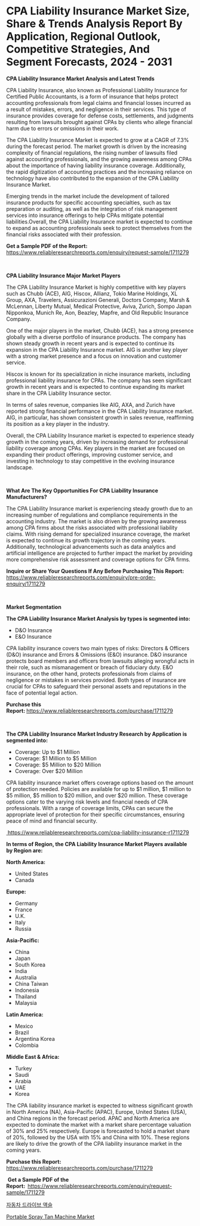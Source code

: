 <p><h1>CPA Liability Insurance Market Size, Share & Trends Analysis Report By Application, Regional Outlook, Competitive Strategies, And Segment Forecasts, 2024 - 2031</h1></p><p><strong>CPA Liability Insurance Market Analysis and Latest Trends</strong></p>
<p><p>CPA Liability Insurance, also known as Professional Liability Insurance for Certified Public Accountants, is a form of insurance that helps protect accounting professionals from legal claims and financial losses incurred as a result of mistakes, errors, and negligence in their services. This type of insurance provides coverage for defense costs, settlements, and judgments resulting from lawsuits brought against CPAs by clients who allege financial harm due to errors or omissions in their work.</p><p>The CPA Liability Insurance Market is expected to grow at a CAGR of 7.3% during the forecast period. The market growth is driven by the increasing complexity of financial regulations, the rising number of lawsuits filed against accounting professionals, and the growing awareness among CPAs about the importance of having liability insurance coverage. Additionally, the rapid digitization of accounting practices and the increasing reliance on technology have also contributed to the expansion of the CPA Liability Insurance Market.</p><p>Emerging trends in the market include the development of tailored insurance products for specific accounting specialties, such as tax preparation or auditing, as well as the integration of risk management services into insurance offerings to help CPAs mitigate potential liabilities.Overall, the CPA Liability Insurance market is expected to continue to expand as accounting professionals seek to protect themselves from the financial risks associated with their profession.</p></p>
<p><strong>Get a Sample PDF of the Report:&nbsp;</strong> <a href="https://www.reliableresearchreports.com/enquiry/request-sample/1711279">https://www.reliableresearchreports.com/enquiry/request-sample/1711279</a></p>
<p>&nbsp;</p>
<p><strong>CPA Liability Insurance Major Market Players</strong></p>
<p><p>The CPA Liability Insurance Market is highly competitive with key players such as Chubb (ACE), AIG, Hiscox, Allianz, Tokio Marine Holdings, XL Group, AXA, Travelers, Assicurazioni Generali, Doctors Company, Marsh & McLennan, Liberty Mutual, Medical Protective, Aviva, Zurich, Sompo Japan Nipponkoa, Munich Re, Aon, Beazley, Mapfre, and Old Republic Insurance Company.</p><p>One of the major players in the market, Chubb (ACE), has a strong presence globally with a diverse portfolio of insurance products. The company has shown steady growth in recent years and is expected to continue its expansion in the CPA Liability Insurance market. AIG is another key player with a strong market presence and a focus on innovation and customer service.</p><p>Hiscox is known for its specialization in niche insurance markets, including professional liability insurance for CPAs. The company has seen significant growth in recent years and is expected to continue expanding its market share in the CPA Liability Insurance sector.</p><p>In terms of sales revenue, companies like AIG, AXA, and Zurich have reported strong financial performance in the CPA Liability Insurance market. AIG, in particular, has shown consistent growth in sales revenue, reaffirming its position as a key player in the industry.</p><p>Overall, the CPA Liability Insurance market is expected to experience steady growth in the coming years, driven by increasing demand for professional liability coverage among CPAs. Key players in the market are focused on expanding their product offerings, improving customer service, and investing in technology to stay competitive in the evolving insurance landscape.</p></p>
<p>&nbsp;</p>
<p><strong>What Are The Key Opportunities For CPA Liability Insurance Manufacturers?</strong></p>
<p><p>The CPA Liability Insurance market is experiencing steady growth due to an increasing number of regulations and compliance requirements in the accounting industry. The market is also driven by the growing awareness among CPA firms about the risks associated with professional liability claims. With rising demand for specialized insurance coverage, the market is expected to continue its growth trajectory in the coming years. Additionally, technological advancements such as data analytics and artificial intelligence are projected to further impact the market by providing more comprehensive risk assessment and coverage options for CPA firms.</p></p>
<p><strong>Inquire or Share Your Questions If Any Before Purchasing This Report:</strong> <a href="https://www.reliableresearchreports.com/enquiry/pre-order-enquiry/1711279">https://www.reliableresearchreports.com/enquiry/pre-order-enquiry/1711279</a></p>
<p>&nbsp;</p>
<p><strong>Market Segmentation</strong></p>
<p><strong>The CPA Liability Insurance Market Analysis by types is segmented into:</strong></p>
<p><ul><li>D&O Insurance</li><li>E&O Insurance</li></ul></p>
<p><p>CPA liability insurance covers two main types of risks: Directors & Officers (D&O) insurance and Errors & Omissions (E&O) insurance. D&O insurance protects board members and officers from lawsuits alleging wrongful acts in their role, such as mismanagement or breach of fiduciary duty. E&O insurance, on the other hand, protects professionals from claims of negligence or mistakes in services provided. Both types of insurance are crucial for CPAs to safeguard their personal assets and reputations in the face of potential legal action.</p></p>
<p><strong>Purchase this Report:&nbsp;</strong><a href="https://www.reliableresearchreports.com/purchase/1711279">https://www.reliableresearchreports.com/purchase/1711279</a></p>
<p>&nbsp;</p>
<p><strong>The CPA Liability Insurance Market Industry Research by Application is segmented into:</strong></p>
<p><ul><li>Coverage: Up to $1 Million</li><li>Coverage: $1 Million to $5 Million</li><li>Coverage: $5 Million to $20 Million</li><li>Coverage: Over $20 Million</li></ul></p>
<p><p>CPA liability insurance market offers coverage options based on the amount of protection needed. Policies are available for up to $1 million, $1 million to $5 million, $5 million to $20 million, and over $20 million. These coverage options cater to the varying risk levels and financial needs of CPA professionals. With a range of coverage limits, CPAs can secure the appropriate level of protection for their specific circumstances, ensuring peace of mind and financial security.</p></p>
<p><a href="https://www.reliableresearchreports.com/cpa-liability-insurance-r1711279">&nbsp;https://www.reliableresearchreports.com/cpa-liability-insurance-r1711279</a></p>
<p><strong>In terms of Region, the CPA Liability Insurance Market Players available by Region are:</strong></p>
<p>
    <p> <strong> North America: </strong>
        <ul>
            <li>United States</li>
            <li>Canada</li>
        </ul>
        </p> 
    <p> <strong> Europe: </strong>
        <ul>
            <li>Germany</li>
            <li>France</li>
            <li>U.K.</li>
            <li>Italy</li>
            <li>Russia</li>
        </ul>
        </p> 
    <p> <strong> Asia-Pacific: </strong>
        <ul>
            <li>China</li>
            <li>Japan</li>
            <li>South Korea</li>
            <li>India</li>
            <li>Australia</li>
            <li>China Taiwan</li>
            <li>Indonesia</li>
            <li>Thailand</li>
            <li>Malaysia</li>
        </ul>
        </p> 
    <p> <strong> Latin America: </strong>
        <ul>
            <li>Mexico</li>
            <li>Brazil</li>
            <li>Argentina Korea</li>
            <li>Colombia</li>
        </ul>
        </p> 
    <p> <strong> Middle East & Africa: </strong>
        <ul>
            <li>Turkey</li>
            <li>Saudi</li>
            <li>Arabia</li>
            <li>UAE</li>
            <li>Korea</li>
        </ul>
    </p>
    </p>
<p><p>The CPA liability insurance market is expected to witness significant growth in North America (NA), Asia-Pacific (APAC), Europe, United States (USA), and China regions in the forecast period. APAC and North America are expected to dominate the market with a market share percentage valuation of 30% and 25% respectively. Europe is forecasted to hold a market share of 20%, followed by the USA with 15% and China with 10%. These regions are likely to drive the growth of the CPA liability insurance market in the coming years.</p></p>
<p><strong>Purchase this Report: </strong><a href="https://www.reliableresearchreports.com/purchase/1711279">https://www.reliableresearchreports.com/purchase/1711279</a></p>
<p>&nbsp;<strong>Get a Sample PDF of the Report:&nbsp;&nbsp;</strong><a href="https://www.reliableresearchreports.com/enquiry/request-sample/1711279">https://www.reliableresearchreports.com/enquiry/request-sample/1711279</a></p>
<p><strong></strong></p>
<p><p><a href="https://github.com/lkwggful07722/Market-Research-Report-List-3/blob/main/1723517173.md">자동차 드라이브 액슬</a></p><p><a href="https://github.com/oggzzdkk92/Market-Research-Report-List-1/blob/main/portable-spray-tan-machine-market.md">Portable Spray Tan Machine Market</a></p></p>